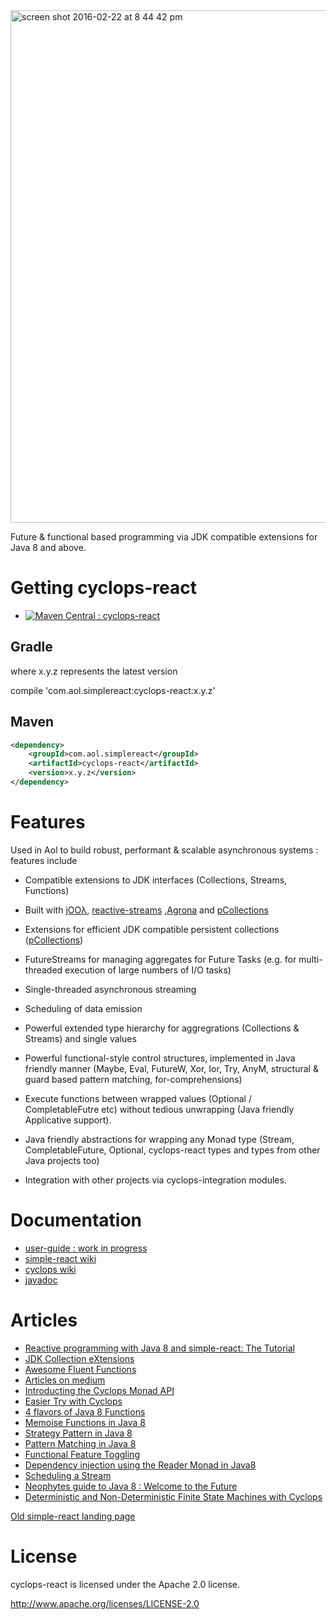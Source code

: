 <img width="820" alt="screen shot 2016-02-22 at 8 44 42 pm" src="https://cloud.githubusercontent.com/assets/9964792/13232030/306b0d50-d9a5-11e5-9706-d44d7731790d.png">

Future & functional based programming via JDK compatible extensions for Java 8 and above.

# Getting cyclops-react

* [![Maven Central : cyclops-react](https://maven-badges.herokuapp.com/maven-central/com.aol.simplereact/cyclops-react/badge.svg)](https://maven-badges.herokuapp.com/maven-central/com.aol.simple-react/cyclops-react)

## Gradle

where x.y.z represents the latest version

compile 'com.aol.simplereact:cyclops-react:x.y.z'

## Maven

```xml
<dependency>
    <groupId>com.aol.simplereact</groupId>
    <artifactId>cyclops-react</artifactId>
    <version>x.y.z</version>
</dependency>
```
# Features

Used in Aol to build robust, performant & scalable asynchronous systems : features include

* Compatible extensions to JDK interfaces (Collections, Streams, Functions)
* Built with [jOOλ](https://github.com/jOOQ/jOOL), [reactive-streams](http://www.reactive-streams.org/) ,[Agrona](https://github.com/real-logic/Agrona) and [pCollections](http://pcollections.org/)
* Extensions for efficient JDK compatible persistent collections ([pCollections](http://pcollections.org/))
* FutureStreams for managing aggregates for Future Tasks (e.g. for multi-threaded execution of large numbers of I/O tasks)
* Single-threaded asynchronous streaming
* Scheduling of data emission
* Powerful extended type hierarchy for aggregrations (Collections & Streams) and single values
* Powerful functional-style control structures, implemented in Java friendly manner (Maybe, Eval, FutureW, Xor, Ior, Try, AnyM, structural & guard based pattern matching, for-comprehensions)
* Execute functions between wrapped values (Optional / CompletableFutre etc) without tedious unwrapping (Java friendly Applicative support).
* Java friendly abstractions for wrapping any Monad type (Stream, CompletableFuture, Optional, cyclops-react types and types from other Java projects too)

* Integration with other projects via cyclops-integration modules.

# Documentation

* [user-guide : work in progress](https://github.com/aol/cyclops-react/tree/master/user-guide)
* [simple-react wiki](https://github.com/aol/simple-react/wiki)
* [cyclops wiki](https://github.com/aol/cyclops/wiki)
* [javadoc](http://www.javadoc.io/doc/com.aol.simplereact/cyclops-react/)

# Articles

* [Reactive programming with Java 8 and simple-react: The Tutorial](https://medium.com/@johnmcclean/reactive-programming-with-java-8-and-simple-react-the-tutorial-3634f512eeb1)
* [JDK Collection eXtensions](https://medium.com/@johnmcclean/extending-jdk-8-collections-8ae8d43dd75e#.tn7ctbaks)
* [Awesome Fluent Functions](https://medium.com/@johnmcclean/can-we-make-working-with-functions-easier-in-java-8-81ed9d1050f2#.apum92khr)
* [Articles on medium](https://medium.com/search?q=simplereact)
* [Introducting the Cyclops Monad API](https://medium.com/@johnmcclean/introducing-the-cyclops-monad-api-a7a6b7967f4d)
* [Easier Try with Cyclops](http://rdafbn.blogspot.com/2015/06/java-8-easier-with-cyclops-try.html)
* [4 flavors of Java 8 Functions](https://medium.com/@johnmcclean/4-flavours-of-java-8-functions-6cafbcf5bb4f)
* [Memoise Functions in Java 8](http://rdafbn.blogspot.com/2015/06/memoize-functions-in-java-8.html)
* [Strategy Pattern in Java 8 ](http://rdafbn.blogspot.com/2015/06/startegy-pattern-in-java-8.html)
* [Pattern Matching in Java 8](https://medium.com/@johnmcclean/pattern-matching-in-cyclops-for-java-8-21a4912bfe4d)
* [Functional Feature Toggling](https://medium.com/@johnmcclean/feature-toggling-with-cyclops-a29d1eead62c)
* [Dependency injection using the Reader Monad in Java8](https://medium.com/@johnmcclean/dependency-injection-using-the-reader-monad-in-java8-9056d9501c75)
* [Scheduling a Stream](https://medium.com/@johnmcclean/how-to-schedule-emission-from-a-stream-in-java-aa2dafda7c07#.pi12so6zn)
* [Neophytes guide to Java 8 : Welcome to the Future](https://medium.com/@johnmcclean/neophytes-guide-to-java-8-welcome-to-the-future-83f432ce82a9#.jb5s9qop8)
* [Deterministic and Non-Deterministic Finite State Machines with Cyclops](http://sebastian-millies.blogspot.de/2015/11/deterministic-and-non-deterministic.html)

[Old simple-react landing page](https://github.com/aol/simple-react/wiki/1.-simple-react-overview)


# License

cyclops-react is licensed under the Apache 2.0 license.		

http://www.apache.org/licenses/LICENSE-2.0
